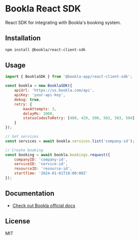 # Bookla React SDK

React SDK for integrating with Bookla's booking system.

## Installation

```bash
npm install @bookla/react-client-sdk
```

## Usage

```jsx
import { BooklaSDK } from '@bookla-app/react-client-sdk';

const bookla = new BooklaSDK({
    apiUrl: 'https://us.bookla.com/api',
    apiKey: 'your-api-key',
    debug: true,
    retry: {
        maxAttempts: 3,
        delayMs: 1000,
        statusCodesToRetry: [408, 429, 500, 502, 503, 504]
    }
});

// Get services
const services = await bookla.services.list('company-id');

// Create booking
const booking = await bookla.bookings.request({
    companyID: 'company-id',
    serviceID: 'service-id',
    resourceID: 'resource-id',
    startTime: '2024-01-01T10:00:00Z'
});
```

## Documentation
- [Check out Bookla official docs](https://docs.bookla.com/docs/intro)

## License
MIT